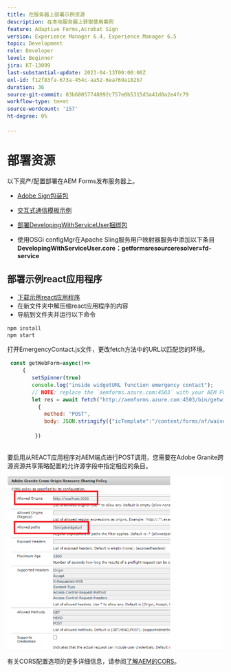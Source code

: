 ```yaml
---
title: 在服务器上部署示例资源
description: 在本地服务器上获取使用案例
feature: Adaptive Forms,Acrobat Sign
version: Experience Manager 6.4, Experience Manager 6.5
topic: Development
role: Developer
level: Beginner
jira: KT-13099
last-substantial-update: 2023-04-13T00:00:00Z
exl-id: f12f83fa-673a-454c-aa52-6ea769a182b7
duration: 36
source-git-commit: 03b68057748892c757e0b5315d3a41d0a2e4fc79
workflow-type: tm+mt
source-wordcount: '157'
ht-degree: 0%

---
```


# 部署资源

以下资产/配置部署在AEM Forms发布服务器上。

* [Adobe Sign包装包](assets/AcrobatSign.core-1.0.0-SNAPSHOT.jar)

* [交互式通信模板示例](assets/waiver-interactive-communication.zip)
* [部署DevelopingWithServiceUser捆绑包](https://experienceleague.adobe.com/docs/experience-manager-learn/assets/developingwithserviceuser.zip)
* 使用OSGi configMgr在Apache Sling服务用户映射器服务中添加以下条目
  **DevelopingWithServiceUser.core：getformsresourceresolver=fd-service**

## 部署示例react应用程序

* [下载示例react应用程序](assets/mult-step-form1.zip)
* 在新文件夹中解压缩react应用程序的内容
* 导航到文件夹并运行以下命令

```java
npm install
npm start
```

打开EmergencyContact.js文件，更改fetch方法中的URL以匹配您的环境。


```javascript
 const getWebForm=async()=>
     {
        setSpinner(true)
        console.log("inside widgetURL function emergency contact");
        // NOTE: replace the `aemforms.azure.com:4503` with your AEM FORM server
        let res = await fetch("http://aemforms.azure.com:4503/bin/getwidgeturl",
          {
            method: "POST",
            body: JSON.stringify({"icTemplate":"/content/forms/af/waiver/waiver/channels/print","waiver":formData})
                     
         })
 
```

要启用从REACT应用程序对AEM端点进行POST调用，您需要在Adobe Granite跨源资源共享策略配置的允许源字段中指定相应的条目。

![cors-setting](assets/cors-settings.png)

有关CORS配置选项的更多详细信息，请参阅[了解AEM的CORS](https://experienceleague.adobe.com/docs/experience-manager-learn/foundation/security/understand-cross-origin-resource-sharing.html)。

